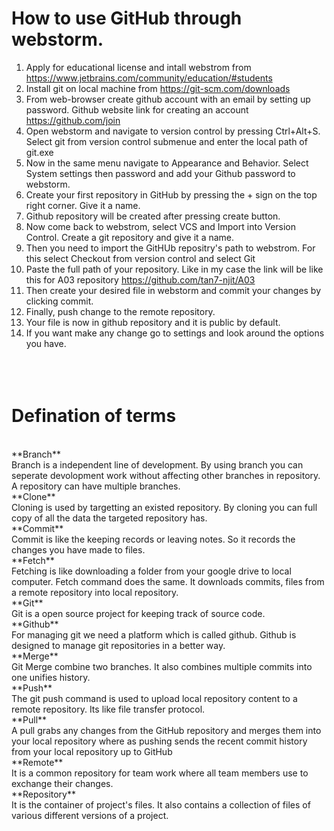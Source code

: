 # How to use GitHub through webstorm.

1. Apply for educational license and intall webstrom from https://www.jetbrains.com/community/education/#students
2. Install git on local machine from https://git-scm.com/downloads
3. From web-browser create github account with an email by setting up password. Github website link for creating an account https://github.com/join
4. Open webstorm and navigate to version control by pressing Ctrl+Alt+S. Select git from version control submenue and enter the local path of git.exe
5. Now in the same menu navigate to Appearance and Behavior. Select System settings then password and add your Github password to webstorm.
6. Create your first repository in GitHub by pressing the + sign on the top right corner. Give it a name.
7. Github repository will be created after pressing create button.
8. Now come back to webstrom, select VCS and Import into Version Control. Create a git repository and give it a name.
9. Then you need to import the GitHUb repositry's path to webstrom. For this select  Checkout from version control and select Git
10. Paste the full path of your repository. Like in my case the link will be like this for A03 repository https://github.com/tan7-njit/A03
11. Then create your desired file in webstorm and commit your changes by clicking commit.
12. Finally, push change to the remote repository.
13. Your file is now in github repository and it is public by default.
14. If you want make any change go to settings and look around the options you have.
    <br>
    <br>
    <br>
    <br>


<h1>Defination of terms</h1> 
<br>
**Branch** <br> Branch is a independent line of development. By using branch you can seperate devolopment work without affecting other branches in repository. A repository can have multiple branches.<br>
**Clone** <br> Cloning is used by targetting an existed repository. By cloning you can full copy of all the data the targeted repository has.<br>
**Commit** <br> Commit is like the keeping records or leaving notes. So it records the changes you have made to files.<br>
**Fetch** <br> Fetching is like downloading a folder from your google drive to local computer. Fetch command does the same. It downloads commits, files from a remote repository into local repository.<br>
**Git** <br> Git is a open source project for keeping track of source code.<br>
**Github** <br> For managing git we need a platform which is called github. Github is designed to manage git repositories  in a better way.<br>
**Merge** <br> Git Merge combine two branches. It also combines multiple commits into one unifies history. <br>
**Push** <br> The git push command is used to upload local repository content to a remote repository. Its like file transfer protocol. <br>
**Pull** <br> A pull grabs any changes from the GitHub repository and merges them into your local repository where as pushing sends the recent commit history from your local repository up to GitHub  <br>
**Remote** <br> It is a common repository for team work where all team members use to exchange their changes.  <br>
**Repository** <br> It is the container of project's files. It also contains a collection of files of various different versions of a project. <br>